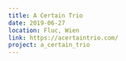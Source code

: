 ```yaml
---
title: A Certain Trio
date: 2019-06-27
location: Fluc, Wien
link: https://acertaintrio.com/
project: a_certain_trio
---
```


